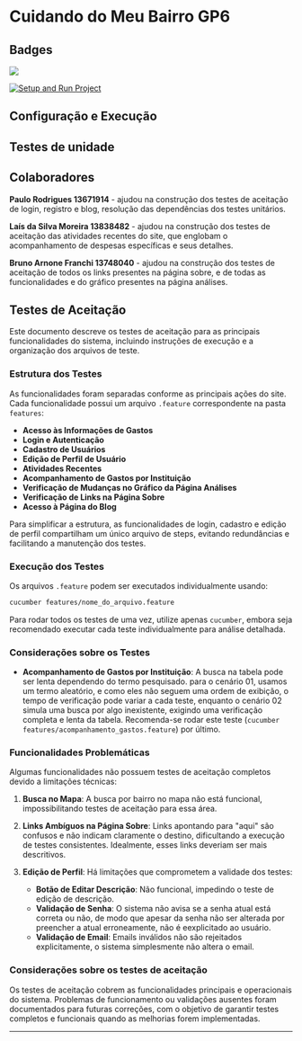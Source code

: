 # Cuidando do Meu Bairro GP6


## Badges

<a href="https://codeclimate.com/github/Phar187/cuidando-do-meu-bairro-gp6/maintainability"><img src="https://api.codeclimate.com/v1/badges/d9ff8f1ba8e807f6991d/maintainability" /></a>

[![Setup and Run Project](https://github.com/Phar187/cuidando-do-meu-bairro-gp6/actions/workflows/main.yml/badge.svg)](https://github.com/Phar187/cuidando-do-meu-bairro-gp6/actions/workflows/main.yml)


## Configuração e Execução



## Testes de unidade 



## Colaboradores
**Paulo Rodrigues 13671914** - ajudou na construção dos testes de aceitação de login, registro e blog, resolução das dependências dos testes unitários.


**Laís da Silva Moreira 13838482** - ajudou na construção dos testes de aceitação das atividades recentes do site, que englobam o acompanhamento de despesas específicas e seus detalhes.


**Bruno Arnone Franchi 13748040** - ajudou na construção dos testes de aceitação de todos os links presentes na página sobre, e de todas as funcionalidades e do gráfico presentes na página análises.


## Testes de Aceitação

Este documento descreve os testes de aceitação para as principais funcionalidades do sistema, incluindo instruções de execução e a organização dos arquivos de teste.

### Estrutura dos Testes

As funcionalidades foram separadas conforme as principais ações do site. Cada funcionalidade possui um arquivo `.feature` correspondente na pasta `features`:

- **Acesso às Informações de Gastos**
- **Login e Autenticação** 
- **Cadastro de Usuários** 
- **Edição de Perfil de Usuário**
- **Atividades Recentes**
- **Acompanhamento de Gastos por Instituição**
- **Verificação de Mudanças no Gráfico da Página Análises** 
- **Verificação de Links na Página Sobre** 
- **Acesso à Página do Blog**

Para simplificar a estrutura, as funcionalidades de login, cadastro e edição de perfil compartilham um único arquivo de steps, evitando redundâncias e facilitando a manutenção dos testes.

### Execução dos Testes

Os arquivos `.feature` podem ser executados individualmente usando:

```bash
cucumber features/nome_do_arquivo.feature
```

Para rodar todos os testes de uma vez, utilize apenas `cucumber`, embora seja recomendado executar cada teste individualmente para análise detalhada.

### Considerações sobre os Testes

- **Acompanhamento de Gastos por Instituição**: A busca na tabela pode ser lenta dependendo do termo pesquisado. para o cenário 01, usamos um termo aleatório, e como eles não seguem uma ordem de exibição, o tempo de verificação pode variar a cada teste, enquanto o cenário 02 simula uma busca por algo inexistente, exigindo uma verificação completa e lenta da tabela. Recomenda-se rodar este teste (`cucumber features/acompanhamento_gastos.feature`) por último.

### Funcionalidades Problemáticas

Algumas funcionalidades não possuem testes de aceitação completos devido a limitações técnicas:

1. **Busca no Mapa**: A busca por bairro no mapa não está funcional, impossibilitando testes de aceitação para essa área.

2. **Links Ambíguos na Página Sobre**: Links apontando para "aqui" são confusos e não indicam claramente o destino, dificultando a execução de testes consistentes. Idealmente, esses links deveriam ser mais descritivos.

3. **Edição de Perfil**: Há limitações que comprometem a validade dos testes:
   - **Botão de Editar Descrição**: Não funcional, impedindo o teste de edição de descrição.
   - **Validação de Senha**: O sistema não avisa se a senha atual está correta ou não, de modo que apesar da senha não ser alterada por preencher a atual erroneamente, não é eexplicitado ao usuário. 
   - **Validação de Email**: Emails inválidos não são rejeitados explicitamente, o sistema simplesmente não altera o email.

### Considerações sobre os testes de aceitação 

Os testes de aceitação cobrem as funcionalidades principais e operacionais do sistema. Problemas de funcionamento ou validações ausentes foram documentados para futuras correções, com o objetivo de garantir testes completos e funcionais quando as melhorias forem implementadas.

--- 


